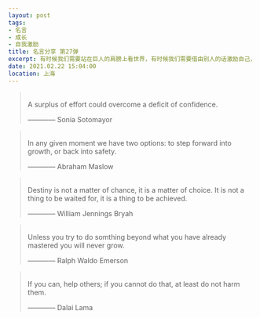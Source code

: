 ```yaml
---
layout: post
tags: 
- 名言
- 成长
- 自我激励
title: 名言分享 第27弹
excerpt: 有时候我们需要站在巨人的肩膀上看世界，有时候我们需要借由别人的话激励自己，有时候我们需要提醒自己变得更加优秀。
date: 2021.02.22 15:04:00
location: 上海
---
```


> <span class="icon-quotes-left"></span>  
> A surplus of effort could overcome a deficit of confidence.
> <div class="source">———— Sonia Sotomayor</div>  
> <div class="quotes-right"><span class="icon-quotes-right"></span></div>

> <span class="icon-quotes-left"></span>  
> In any given moment we have two options: to step forward into growth, or back into safety.
> <div class="source">———— Abraham Maslow</div>  
> <div class="quotes-right"><span class="icon-quotes-right"></span></div>

> <span class="icon-quotes-left"></span>  
> Destiny is not a matter of chance, it is a matter of choice. It is not a thing to be waited for, it is a thing to be achieved.
> <div class="source">———— William Jennings Bryah</div>  
> <div class="quotes-right"><span class="icon-quotes-right"></span></div>

> <span class="icon-quotes-left"></span>  
> Unless you try to do somthing beyond what you have already mastered you will never grow.
> <div class="source">———— Ralph Waldo Emerson</div>  
> <div class="quotes-right"><span class="icon-quotes-right"></span></div>

> <span class="icon-quotes-left"></span>  
> If you can, help others; if you cannot do that, at least do not harm them.
> <div class="source">———— Dalai Lama</div>  
> <div class="quotes-right"><span class="icon-quotes-right"></span></div>